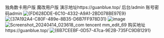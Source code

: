 独角数卡用户版
魔改用户版 演示地址https://guanblue.top/
后台/admin
账号密码admin
![{FD628DDE-6C10-4332-A9A1-2BD078BE97E9}](https://github.com/19910205/dujiaoka-/assets/117512395/d116ce31-1ebc-4cf7-a3de-0aabaa63449a)
![{37A192A4-C80F-489e-8B35-D6B7FF978D31}](https://github.com/19910205/dujiaoka-/assets/117512395/c5046204-e3ea-4c05-a917-156ed4e71eb0)
![image](https://github.com/19910205/dujiaoka-/assets/117512395/7b0759f9-92c2-46d1-9e58-356fad1cf207)
![Screenshot_20240414_023618_com tencent mm_edit_69](https://github.com/19910205/dujiaoka-/assets/117512395/f1804dfe-38ce-4d17-a658-01247be4161c)
购买地址https://guanblue.top/
![{6B7CEEBF-0D57-47ca-9E2B-735FC9DB1291}](https://github.com/19910205/dujiaoka-/assets/117512395/9175e6fe-cded-4a8d-bf53-3e959f70e345)

